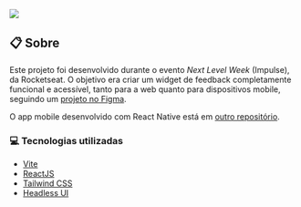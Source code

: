 ![](https://ik.imagekit.io/698xlahbaqz/banner_R1q_NNbbl.png?ik-sdk-version=javascript-1.4.3&updatedAt=1651710084162)

## :clipboard: Sobre

Este projeto foi desenvolvido durante o evento _Next Level Week_ (Impulse), da Rocketseat. O objetivo era criar um widget de feedback completamente funcional e acessível, tanto para a web quanto para dispositivos mobile, seguindo um [projeto no Figma](https://www.figma.com/community/file/1102912516166573468).

O app mobile desenvolvido com React Native está em [outro repositório](https://github.com/gabrielcarloto/feedback-widget-mobile).

### :computer: Tecnologias utilizadas

- [Vite](https://vitejs.dev/)
- [ReactJS](https://pt-br.reactjs.org/)
- [Tailwind CSS](https://tailwindcss.com/)
- [Headless UI](https://headlessui.dev/)